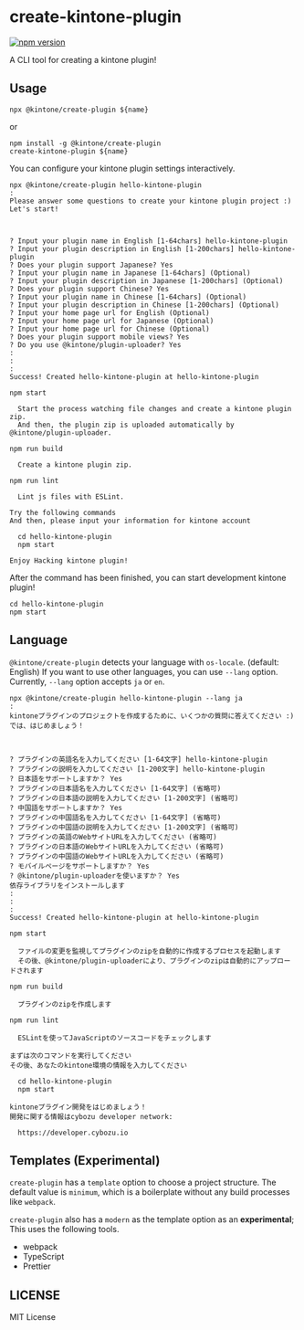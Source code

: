 # create-kintone-plugin

[![npm version](https://badge.fury.io/js/%40kintone%2Fcreate-plugin.svg)](https://badge.fury.io/js/%40kintone%2Fcreate-plugin)

A CLI tool for creating a kintone plugin!

## Usage

```
npx @kintone/create-plugin ${name}
```

or

```
npm install -g @kintone/create-plugin
create-kintone-plugin ${name}
```

You can configure your kintone plugin settings interactively.

```
npx @kintone/create-plugin hello-kintone-plugin
:
Please answer some questions to create your kintone plugin project :)
Let's start!



? Input your plugin name in English [1-64chars] hello-kintone-plugin
? Input your plugin description in English [1-200chars] hello-kintone-plugin
? Does your plugin support Japanese? Yes
? Input your plugin name in Japanese [1-64chars] (Optional)
? Input your plugin description in Japanese [1-200chars] (Optional)
? Does your plugin support Chinese? Yes
? Input your plugin name in Chinese [1-64chars] (Optional)
? Input your plugin description in Chinese [1-200chars] (Optional)
? Input your home page url for English (Optional)
? Input your home page url for Japanese (Optional)
? Input your home page url for Chinese (Optional)
? Does your plugin support mobile views? Yes
? Do you use @kintone/plugin-uploader? Yes
:
:
:
Success! Created hello-kintone-plugin at hello-kintone-plugin

npm start

  Start the process watching file changes and create a kintone plugin zip.
  And then, the plugin zip is uploaded automatically by @kintone/plugin-uploader.

npm run build

  Create a kintone plugin zip.

npm run lint

  Lint js files with ESLint.

Try the following commands
And then, please input your information for kintone account

  cd hello-kintone-plugin
  npm start

Enjoy Hacking kintone plugin!
```

After the command has been finished, you can start development kintone plugin!

```
cd hello-kintone-plugin
npm start
```

## Language

`@kintone/create-plugin` detects your language with `os-locale`. (default: English)
If you want to use other languages, you can use `--lang` option.
Currently, `--lang` option accepts `ja` or `en`.

```
npx @kintone/create-plugin hello-kintone-plugin --lang ja
:
kintoneプラグインのプロジェクトを作成するために、いくつかの質問に答えてください :)
では、はじめましょう！



? プラグインの英語名を入力してください [1-64文字] hello-kintone-plugin
? プラグインの説明を入力してください [1-200文字] hello-kintone-plugin
? 日本語をサポートしますか？ Yes
? プラグインの日本語名を入力してください [1-64文字] (省略可)
? プラグインの日本語の説明を入力してください [1-200文字] (省略可)
? 中国語をサポートしますか？ Yes
? プラグインの中国語名を入力してください [1-64文字] (省略可)
? プラグインの中国語の説明を入力してください [1-200文字] (省略可)
? プラグインの英語のWebサイトURLを入力してください (省略可)
? プラグインの日本語のWebサイトURLを入力してください (省略可)
? プラグインの中国語のWebサイトURLを入力してください (省略可)
? モバイルページをサポートしますか？ Yes
? @kintone/plugin-uploaderを使いますか？ Yes
依存ライブラリをインストールします
:
:
:
Success! Created hello-kintone-plugin at hello-kintone-plugin

npm start

  ファイルの変更を監視してプラグインのzipを自動的に作成するプロセスを起動します
  その後、@kintone/plugin-uploaderにより、プラグインのzipは自動的にアップロードされます

npm run build

  プラグインのzipを作成します

npm run lint

  ESLintを使ってJavaScriptのソースコードをチェックします

まずは次のコマンドを実行してください
その後、あなたのkintone環境の情報を入力してください

  cd hello-kintone-plugin
  npm start

kintoneプラグイン開発をはじめましょう！
開発に関する情報はcybozu developer network:

  https://developer.cybozu.io
```

## Templates (Experimental)

`create-plugin` has a `template` option to choose a project structure.
The default value is `minimum`, which is a boilerplate without any build processes like `webpack`.

`create-plugin` also has a `modern` as the template option as an **experimental**; This uses the following tools.

- webpack
- TypeScript
- Prettier

## LICENSE

MIT License
